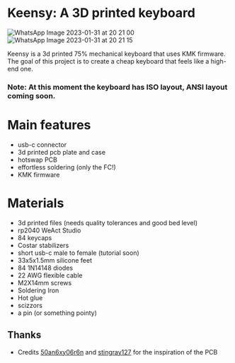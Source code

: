 # Keensy: A 3D printed keyboard

![WhatsApp Image 2023-01-31 at 20 21 00](https://user-images.githubusercontent.com/77059171/215862176-3b6b5506-4c15-4c05-9ec7-8dfa679cacc4.jpeg)
![WhatsApp Image 2023-01-31 at 20 21 15](https://user-images.githubusercontent.com/77059171/215862180-34ced087-dace-45b0-8dbf-596352c3e889.jpeg)


Keensy is a 3d printed 75% mechanical keyboard that uses KMK firmware. The goal of this project is to create a cheap keyboard that feels like a high-end one.

### Note: At this moment the keyboard has ISO layout, ANSI layout coming soon. 

# Main features 
- usb-c connector
- 3d printed pcb plate and case
- hotswap PCB
- effortless soldering (only the FC!)
- KMK firmware


# Materials 

- 3d printed files (needs quality tolerances and good bed level)
- rp2040 WeAct Studio
- 84 keycaps 
- Costar stabilizers 
- short usb-c male to female (tutorial soon)
- 33x5x1.5mm silicone feet
- 84 1N14148 diodes
- 22 AWG flexible cable 
- M2X14mm screws
- Soldering Iron 
- Hot glue 
- scizzors
- a pin (or something pointy)

## Thanks

* Credits [50an6xy06r6n](https://github.com/50an6xy06r6n/hotswap_pcb_generator) and [stingray127](https://github.com/stingray127/handwirehotswap) for the inspiration of the PCB

